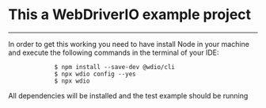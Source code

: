 # This a WebDriverIO example project
***

In order to get this working you need to have install Node in your machine and execute the following commands in the terminal of your IDE:

                 $ npm install --save-dev @wdio/cli
                 $ npx wdio config --yes
                 $ npx wdio 

All dependencies will be installed and the test example should be running
